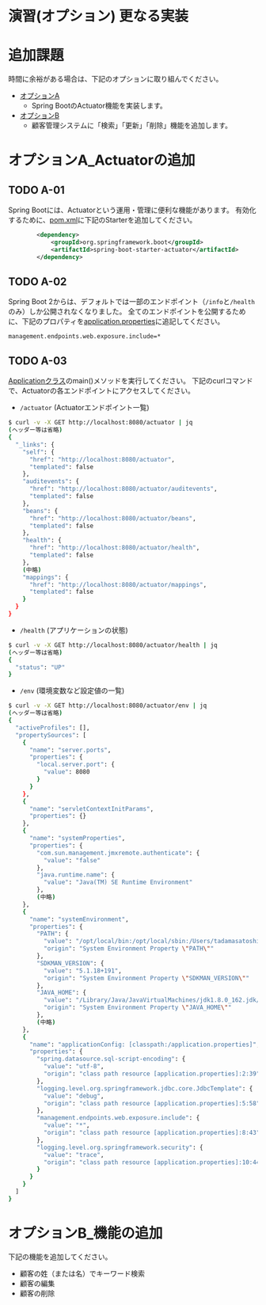 演習(オプション) 更なる実装
======================================

# 追加課題
時間に余裕がある場合は、下記のオプションに取り組んでください。

- [オプションA](#オプションA_Actuatorの追加)
    - Spring BootのActuator機能を実装します。
- [オプションB](#オプションB_機能の追加)
    - 顧客管理システムに「検索」「更新」「削除」機能を追加します。

# オプションA_Actuatorの追加

## TODO A-01
Spring Bootには、Actuatorという運用・管理に便利な機能があります。
有効化するために、[pom.xml](pom.xml)に下記のStarterを追加してください。

```xml
        <dependency>
            <groupId>org.springframework.boot</groupId>
            <artifactId>spring-boot-starter-actuator</artifactId>
        </dependency>
```

## TODO A-02
Spring Boot 2からは、デフォルトでは一部のエンドポイント（`/info`と`/health`のみ）しか公開されなくなりました。
全てのエンドポイントを公開するために、下記のプロパティを[application.properties](src/main/resources/application.properties)に追記してください。

```properties
management.endpoints.web.exposure.include=*
```

## TODO A-03
[Applicationクラス](src/main/java/com/example/Application.java)のmain()メソッドを実行してください。
下記のcurlコマンドで、Actuatorの各エンドポイントにアクセスしてください。

- `/actuator` (Actuatorエンドポイント一覧)

```bash
$ curl -v -X GET http://localhost:8080/actuator | jq
(ヘッダー等は省略)
{
  "_links": {
    "self": {
      "href": "http://localhost:8080/actuator",
      "templated": false
    },
    "auditevents": {
      "href": "http://localhost:8080/actuator/auditevents",
      "templated": false
    },
    "beans": {
      "href": "http://localhost:8080/actuator/beans",
      "templated": false
    },
    "health": {
      "href": "http://localhost:8080/actuator/health",
      "templated": false
    },
    (中略)
    "mappings": {
      "href": "http://localhost:8080/actuator/mappings",
      "templated": false
    }
  }
}
```

- `/health` (アプリケーションの状態)

```bash
$ curl -v -X GET http://localhost:8080/actuator/health | jq
(ヘッダー等は省略)
{
  "status": "UP"
}
```

- `/env` (環境変数など設定値の一覧)

```bash
$ curl -v -X GET http://localhost:8080/actuator/env | jq
(ヘッダー等は省略)
{
  "activeProfiles": [],
  "propertySources": [
    {
      "name": "server.ports",
      "properties": {
        "local.server.port": {
          "value": 8080
        }
      }
    },
    {
      "name": "servletContextInitParams",
      "properties": {}
    },
    {
      "name": "systemProperties",
      "properties": {
        "com.sun.management.jmxremote.authenticate": {
          "value": "false"
        },
        "java.runtime.name": {
          "value": "Java(TM) SE Runtime Environment"
        },
        (中略)
    },
    {
      "name": "systemEnvironment",
      "properties": {
        "PATH": {
          "value": "/opt/local/bin:/opt/local/sbin:/Users/tadamasatoshi/.sdkman/candidates/gradle/current/bin:/usr/local/Cellar/git/2.14.1/bin:/usr/local/bin:/usr/bin:/bin:/usr/sbin:/sbin:/Library/Java/JavaVirtualMachines/jdk1.8.0_162.jdk/Contents/Home/bin:/usr/local/sbin:/usr/local/Cellar/postgresql94/9.4.9_1/bin:/opt/local/bin",
          "origin": "System Environment Property \"PATH\""
        },
        "SDKMAN_VERSION": {
          "value": "5.1.18+191",
          "origin": "System Environment Property \"SDKMAN_VERSION\""
        },
        "JAVA_HOME": {
          "value": "/Library/Java/JavaVirtualMachines/jdk1.8.0_162.jdk/Contents/Home",
          "origin": "System Environment Property \"JAVA_HOME\""
        },
        (中略)
    },
    {
      "name": "applicationConfig: [classpath:/application.properties]",
      "properties": {
        "spring.datasource.sql-script-encoding": {
          "value": "utf-8",
          "origin": "class path resource [application.properties]:2:39"
        },
        "logging.level.org.springframework.jdbc.core.JdbcTemplate": {
          "value": "debug",
          "origin": "class path resource [application.properties]:5:58"
        },
        "management.endpoints.web.exposure.include": {
          "value": "*",
          "origin": "class path resource [application.properties]:8:43"
        },
        "logging.level.org.springframework.security": {
          "value": "trace",
          "origin": "class path resource [application.properties]:10:44"
        }
      }
    }
  ]
}
```

# オプションB_機能の追加
下記の機能を追加してください。

- 顧客の姓（または名）でキーワード検索
- 顧客の編集
- 顧客の削除

